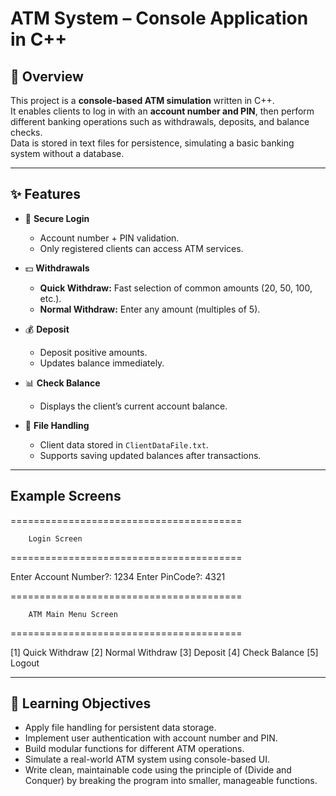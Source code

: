 # ATM System – Console Application in C++

## 📌 Overview
This project is a **console-based ATM simulation** written in C++.  
It enables clients to log in with an **account number and PIN**, then perform different banking operations such as withdrawals, deposits, and balance checks.  
Data is stored in text files for persistence, simulating a basic banking system without a database.

---

## ✨ Features
- 🔐 **Secure Login**
  - Account number + PIN validation.
  - Only registered clients can access ATM services.

- 💵 **Withdrawals**
  - **Quick Withdraw:** Fast selection of common amounts (20, 50, 100, etc.).
  - **Normal Withdraw:** Enter any amount (multiples of 5).

- 💰 **Deposit**
  - Deposit positive amounts.
  - Updates balance immediately.

- 📊 **Check Balance**
  - Displays the client’s current account balance.

- 💾 **File Handling**
  - Client data stored in `ClientDataFile.txt`.
  - Supports saving updated balances after transactions.

---

## Example Screens

========================================

        Login Screen
        
========================================

Enter Account Number?: 1234
Enter PinCode?: 4321

========================================

        ATM Main Menu Screen
        
========================================

 [1] Quick Withdraw
 [2] Normal Withdraw
 [3] Deposit
 [4] Check Balance
 [5] Logout

 ---

 ## 📖 Learning Objectives
 - Apply file handling for persistent data storage.
 - Implement user authentication with account number and PIN.
 - Build modular functions for different ATM operations.
 - Simulate a real-world ATM system using console-based UI.
 - Write clean, maintainable code using the principle of (Divide and Conquer) by breaking the program into smaller, manageable functions.
